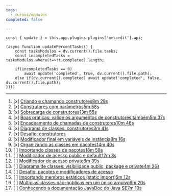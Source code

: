 ```yaml
---
tags:
  - cursos/modulos
completed: false

---
```


```dataviewjs
const { update } = this.app.plugins.plugins['metaedit'].api;

(async function updatePercentTasks() {
	const tasksModulos = dv.current().file.tasks;
	const incompletedTasks = tasksModulos.where(t=>!t.completed).length;
	
	if(incompletedTasks == 0)
		await update('completed', true, dv.current().file.path);
	else if(dv.current().completed) await update('completed', false, dv.current().file.path);
})()
```
---
1. [x] [Criando e chamando construtores8m 28s](https://app.algaworks.com/aulas/4487/criando-e-chamando-construtores)
2. [x] [Construtores com parâmetros5m 58s](https://app.algaworks.com/aulas/4488/construtores-com-parametros)
3. [x] [Sobrecarga de construtores13m 55s](https://app.algaworks.com/aulas/4489/sobrecarga-de-construtores)
4. [x] [Boas práticas: valide os argumentos de construtores também5m 37s](https://app.algaworks.com/aulas/4490/boas-praticas-valide-os-argumentos-de-construtores-tambem)
5. [x] [Encadeamento de chamadas de construtores10m 48s](https://app.algaworks.com/aulas/4491/encadeamento-de-chamadas-de-construtores)
6. [x] [Diagrama de classes: construtores3m 41s](https://app.algaworks.com/aulas/4492/diagrama-de-classes-construtores)
7. [x] [Desafio: construtores](https://app.algaworks.com/aulas/4493/desafio-construtores)
8. [x] [Modificador final em variáveis de instância8m 16s](https://app.algaworks.com/aulas/4494/modificador-final-em-variaveis-de-instancia)
9. [x] [Organizando as classes em pacotes14m 40s](https://app.algaworks.com/aulas/4495/organizando-as-classes-em-pacotes)
10. [ ] [Importando classes de pacotes18m 58s](https://app.algaworks.com/aulas/4496/importando-classes-de-pacotes)
11. [ ] [Modificador de acesso public e default12m 3s](https://app.algaworks.com/aulas/4497/modificador-de-acesso-public-e-default)
12. [ ] [Modificador de acesso private6m 39s](https://app.algaworks.com/aulas/4498/modificador-de-acesso-private)
13. [ ] [Diagrama de classes: visibilidade public, package e private4m 26s](https://app.algaworks.com/aulas/4499/diagrama-de-classes-visibilidade-public-package-e-private)
14. [ ] [Desafio: pacotes e modificadores de acesso](https://app.algaworks.com/aulas/4500/desafio-pacotes-e-modificadores-de-acesso)
15. [ ] [Importando membros estáticos (static import)5m 12s](https://app.algaworks.com/aulas/4501/importando-membros-estaticos-static-import)
16. [ ] [Múltiplas classes não-públicas em um único arquivo6m 20s](https://app.algaworks.com/aulas/4502/multiplas-classes-nao-publicas-em-um-unico-arquivo)
17. [ ] [Conhecendo a documentação JavaDoc do Java SE7m 10s](https://app.algaworks.com/aulas/4503/conhecendo-a-documentacao-javadoc-do-java-se)